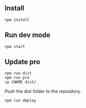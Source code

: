 ## Install

```shell
npm install
```
## Run dev mode

```shell
npm start
```

## Update pro

```shell
npm run dist
npm run pro
cp CNAME dist/
```
Push the dist folder to the repository.
```
npm run deploy
```
